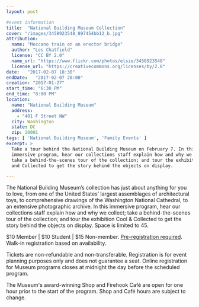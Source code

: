 ```yaml
---
layout: post

#event information
title:  "National Building Museum Collection"
cover: "/images/3458923548_897454bb12_b.jpg"
attribution:
  name: "Meccano train on an erector bridge"
  author: "Les Chatfield"
  license: "CC BY 2.0"
  name_url: "https://www.flickr.com/photos/elsie/3458923548"
  license_url: "https://creativecommons.org/licenses/by/2.0"
date:   "2017-02-07 18:30"
endDate:   "2017-02-07 20:00"
creation: "2017-01-27"
start_time: "6:30 PM"
end_time: "8:00 PM"
location:
  name: "National Building Museum"
  address:
    - "401 F Street NW"
  city: Washington
  state: DC
  zip: 20001
tags: [ 'National Building Museum', 'Family Events' ]
excerpt: >
  Take a tour behind the National Building Museum on February 7. In this
  immersive program, hear our collections staff explain how and why we collect;
  take a behind-the-scenes tour of the collection; and tour the exhibition Cool
  and Collected to get the story behind the objects on display.

---
```


The National Building Museum’s collection has just about anything for you to
love, from one of the United States’ largest assemblages of architectural toys,
to comprehensive drawings of the Washington National Cathedral, to an extensive
photographic archive. In this immersive program, hear our collections staff
explain how and why we collect; take a behind-the-scenes tour of the collection;
and tour the exhibition Cool & Collected to get the story behind the objects on
display. Space is limited to 45.  

$10 Member | $10 Student | $15 Non-member. [Pre-registration
required](http://go.nbm.org/site/Calendar/960093655?view=Detail&id=121837).
Walk-in registration based on availability.

Tickets are non-refundable and non-transferable. Registration is for event
planning purposes only and does not guarantee a seat. Online registration for
Museum programs closes at midnight the day before the scheduled program.

The Museum's award-winning Shop and Firehook Café are open for one hour prior to
the start of the program. Shop and Café hours are subject to change.
